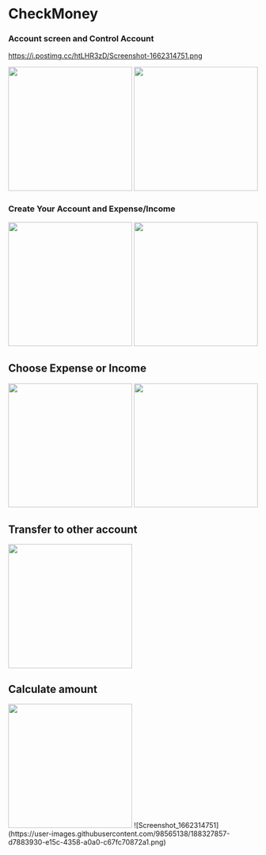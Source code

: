 # CheckMoney

### Account screen and  Control Account
https://i.postimg.cc/htLHR3zD/Screenshot-1662314751.png

<img src="https://i.postimg.cc/htLHR3zD/Screenshot-1662314751.png![Screenshot_1662314798](https://user-images.githubusercontent.com/98565138/188327843-3032f972-3aa1-406b-8c36-8634200a06f3.png)
" width = "250" > <img src= "https://i.postimg.cc/qRQG770W/2022-08-05-100542.png)" width = "250">

### Create Your Account and Expense/Income

<img src="https://i.postimg.cc/h4fypHng/2022-08-05-100753.png" width = "250"> <img src="https://i.postimg.cc/QtnWPKjN/2022-08-05-100701.png" width = "250">


## Choose Expense or Income
<img src="https://i.postimg.cc/N0v87z4s/Screenshot-3.png" width = "250">  <img src="https://i.postimg.cc/3JZvpxqw/2022-08-05-101658.png" width = "250">

## Transfer to other account
<img src="https://i.postimg.cc/6pj4j1tJ/2022-08-05-102026.png" width = "250">

## Calculate amount
<img src="https://i.postimg.cc/CKZykdcT/Screenshot-1.png" width = "250">
![Screenshot_1662314751](https://user-images.githubusercontent.com/98565138/188327857-d7883930-e15c-4358-a0a0-c67fc70872a1.png)
